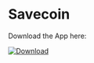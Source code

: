 # Savecoin

Download the App here:

[![Download](https://img.shields.io/badge/Download-APK-blue?style=for-the-badge&logo=android)](https://github.com/touti22/Savecoin/releases/download/v1.0.0/app-release.apk)
